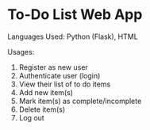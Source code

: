 # To-Do List Web App

Languages Used: Python (Flask), HTML

Usages:
1. Register as new user
2. Authenticate user (login)
3. View their list of to do items
4. Add new item(s)
5. Mark item(s) as complete/incomplete
6. Delete item(s) 
7. Log out
